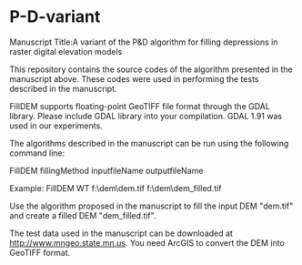 # P-D-variant

Manuscript Title:A variant of the P&D algorithm for filling depressions in raster digital elevation models

This repository contains the source codes of the algorithm presented in the manuscript above. These codes were used in performing the tests described in the manuscript.

FillDEM supports floating-point GeoTIFF file format through the GDAL library. Please include GDAL library into your compilation. GDAL 1.91 was used in our experiments.

The algorithms described in the manuscript can be run using the following command line:

FillDEM fillingMethod inputfileName outputfileName

Example: FillDEM WT f:\\dem\\dem.tif f:\\dem\\dem_filled.tif

Use the algorithm proposed in the manuscript to fill the input DEM "dem.tif" and create a filled DEM "dem_filled.tif".

The test data used in the manuscript can be downloaded at http://www.mngeo.state.mn.us. You need ArcGIS to convert the DEM into GeoTIFF format.
